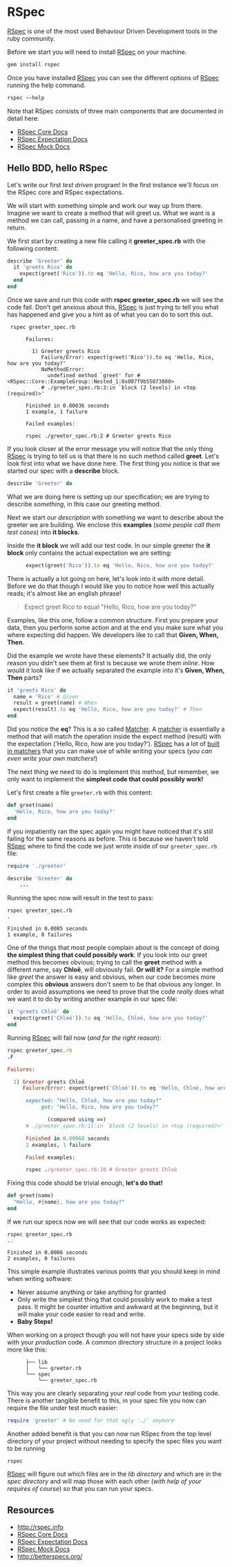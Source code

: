 # RSpec

[RSpec](http://rspec.info) is one of the most used Behaviour Driven Development tools in the ruby community.

Before we start you will need to install [RSpec](http://rspec.info) on your machine.

````ruby
gem install rspec
````

Once you have installed [RSpec](http://rspec.info) you can see the different options of [RSpec](http://rspec.info) running the help command.


````ruby
rspec --help
````

Note that RSpec consists of three main components that are documented in detail here:

* [RSpec Core Docs](http://www.relishapp.com/rspec/rspec-core/docs)
* [RSpec Expectation Docs](http://www.relishapp.com/rspec/rspec-expectations/docs/)
* [RSpec Mock Docs](http://www.relishapp.com/rspec/rspec-mocks/docs)

## Hello BDD, hello RSpec

Let's write our first *test driven* program!  In the first instance we'll focus on the RSpec core and RSpec expectations.

We will start with something simple and work our way up from there. Imagine we want to create a method that will greet us. What we want is a method we can call, passing in a name, and have a personalised greeting in return.

We first start by creating a new file calling it **greeter_spec.rb** with the following content:

````ruby
describe 'Greeter' do
  it 'greets Rico' do
    expect(greet('Rico')).to eq 'Hello, Rico, how are you today?'
  end
end
````

Once we save and run this code with **rspec greeter_spec.rb** we will see the code fail. Don't get anxious about this, [RSpec](http://rspec.info) is just trying to tell you what has happened and give you a hint as of what you can do to sort this out.

```
 rspec greeter_spec.rb

      Failures:

        1) Greeter greets Rico
           Failure/Error: expect(greet('Rico')).to eq 'Hello, Rico, how are you today?'
           NoMethodError:
             undefined method `greet' for #<RSpec::Core::ExampleGroup::Nested_1:0x007f9b55073800>
           # ./greeter_spec.rb:3:in `block (2 levels) in <top (required)>'

      Finished in 0.00036 seconds
      1 example, 1 failure

      Failed examples:

      rspec ./greeter_spec.rb:2 # Greeter greets Rico
````

If you look closer at the error message you will notice that the only thing [RSpec](http://rspec.info) is trying to tell us is that there is no such method called **greet**.
Let's look first into what we have done here. The first thing you notice is that we started our spec with a **describe** block.

````ruby
describe 'Greeter' do
````

What we are doing here is setting up our specification; we are trying to describe *something*, in this case our greeting method.

Next we start our *description* with something we want to describe about the greeter we are building. We enclose this **examples** (*some people call them test cases*) into **it blocks**.

Inside the **it block** we will add our test code. In our simple greeter the **it block** only contains the actual expectation we are setting:

````ruby
      expect(greet('Rico')).to eq 'Hello, Rico, how are you today?'
````

There is actually a lot going on here, let's look into it with more detail. Before we do that though I would like you to notice how well this actually reads; it's almost like an english phrase!

> Expect greet Rico to equal "Hello, Rico, how are you today?"

Examples, like this one, follow a common structure. First you prepare your data, then you perform some action and at the end you make sure what you where expecting did happen. We developers like to call that **Given, When, Then**.

Did the example we wrote have these elements? It actually did, the only reason you didn't see them at first is because we wrote them *inline*. How would it look like if we actually separated the example into it's **Given, When, Then** parts?

````ruby
it 'greets Rico' do
  name = 'Rico' # Given
  result = greet(name) # When
  expect(result).to eq 'Hello, Rico, how are you today?' # Then
end
````

Did you notice the **eq**? This is a so called [Matcher](https://www.relishapp.com/rspec/rspec-expectations/docs/built-in-matchers). A [matcher](https://www.relishapp.com/rspec/rspec-expectations/docs/built-in-matchers) is essentially a method that will match the operation inside the expect method (result) with the expectation ('Hello, Rico, how are you today?’). [RSpec](http://rspec.info) has a lot of [built in matchers](https://www.relishapp.com/rspec/rspec-expectations/docs/built-in-matchers) that you can make use of while writing your specs (*you can even write your own matchers!*)

The next thing we need to do is implement this method, but remember, we only want to implement the **simplest code that could possibly work!**

Let's first create a file `greeter.rb` with this content:

````ruby
def greet(name)
  'Hello, Rico, how are you today?'
end
````

If you impatiently ran the spec again you might have noticed that it's still failing for the same reasons as before. This is because we haven't told [RSpec](http://rspec.info) where to find the code we just wrote inside of our `greeter_spec.rb` file:

````ruby
require './greeter'

describe 'Greeter' do
    ...
````

Running the spec now will result in the test to pass:

````
rspec greeter_spec.rb
.

Finished in 0.0085 seconds
1 example, 0 failures
````

One of the things that most people complain about is the concept of doing **the simplest thing that could possibly work**. If you look into our greet method this becomes obvious; trying to call the **greet** method with a different name, say **Chloë**, will obviously fail. **Or will it?** For a simple method like *greet* the answer is easy and obvious, when our code becomes more complex this **obvious** answers don't seem to be that obvious any longer. In order to avoid assumptions we need to prove that the code *really* does what we want it to do by writing another example in our spec file:

````ruby
it 'greets Chloë' do
  expect(greet('Chloë')).to eq 'Hello, Chloë, how are you today?'
end
````

Running [RSpec](http://rspec.info) will fail now (*and for the right reason*):

````ruby
rspec greeter_spec.rb
.F

Failures:

  1) Greeter greets Chloë
     Failure/Error: expect(greet('Chloë')).to eq 'Hello, Chloë, how are you today?'

      expected: "Hello, Chloë, how are you today?"
           got: "Hello, Rico, how are you today?"

             (compared using ==)
      # ./greeter_spec.rb:11:in `block (2 levels) in <top (required)>'

      Finished in 0.00068 seconds
      2 examples, 1 failure

      Failed examples:

      rspec ./greeter_spec.rb:10 # Greeter greets Chloë
````

Fixing this code should be trivial enough, **let's do that!**

````ruby
def greet(name)
  "Hello, #{name}, how are you today?"
end
````

If we run our specs now we will see that our code works as expected:

````
rspec greeter_spec.rb
..

Finished in 0.0006 seconds
2 examples, 0 failures
````

This simple example illustrates various points that you should keep in mind when writing software:

- Never assume anything or take anything for granted
- Only write the simplest thing that could possibly work to make a test pass.
It might be counter intuitive and awkward at the beginning, but it will make your code easier to read and write.
- **Baby Steps!**


When working on a project though you will not have your specs side by side with your *production* code. A common directory structure in a project looks more like this:

````
      ├── lib
      │   └── greeter.rb
      └── spec
          └── greeter_spec.rb
````

This way you are clearly separating your *real* code from your testing code. There is another tangible benefit to this, in your spec file you now can require the file under test much easier:

````ruby
require 'greeter' # No need for that ugly './' anymore
````

Another added benefit is that you can now run RSpec from the top level directory of your project without needing to specify the spec files you want to be running

````
rspec
````

[RSpec](http://rspec.info) will figure out which files are in the *lib directory* and which are in the *spec directory* and will map those with each other (*with help of your requires of course*) so that you can run your specs.

Resources
--------

* http://rspec.info
* [RSpec Core Docs](http://www.relishapp.com/rspec/rspec-core/docs)
* [RSpec Expectation Docs](http://www.relishapp.com/rspec/rspec-expectations/v/3-2/docs/)
* [RSpec Mock Docs](http://www.relishapp.com/rspec/rspec-mocks/v/3-2/docs)
* http://betterspecs.org/
